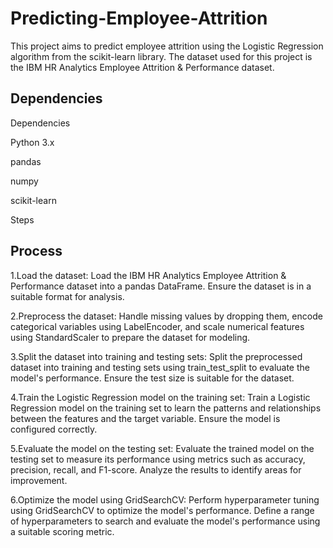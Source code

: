 
# Predicting-Employee-Attrition

This project aims to predict employee attrition using the Logistic Regression algorithm from the scikit-learn library. The dataset used for this project is the IBM HR Analytics Employee Attrition & Performance dataset.




## Dependencies

Dependencies

Python 3.x

pandas

numpy

scikit-learn

Steps



## Process

1.Load the dataset: Load the IBM HR Analytics Employee Attrition & Performance dataset into a pandas DataFrame. Ensure the dataset is in a suitable format for analysis.

2.Preprocess the dataset: Handle missing values by dropping them, encode categorical variables using LabelEncoder, and scale numerical features using StandardScaler to prepare the dataset for modeling.

3.Split the dataset into training and testing sets: Split the preprocessed dataset into training and testing sets using train_test_split to evaluate the model's performance. Ensure the test size is suitable for the dataset.

4.Train the Logistic Regression model on the training set: Train a Logistic Regression model on the training set to learn the patterns and relationships between the features and the target variable. Ensure the model is configured correctly.

5.Evaluate the model on the testing set: Evaluate the trained model on the testing set to measure its performance using metrics such as accuracy, precision, recall, and F1-score. Analyze the results to identify areas for improvement.

6.Optimize the model using GridSearchCV: Perform hyperparameter tuning using GridSearchCV to optimize the model's performance. Define a range of hyperparameters to search and evaluate the model's performance using a suitable scoring metric.
